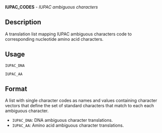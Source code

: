 **IUPAC_CODES** - *IUPAC ambiguous characters*

Description
--------------------

A translation list mapping IUPAC ambiguous characters code to corresponding nucleotide
amino acid characters.


Usage
--------------------
```
IUPAC_DNA
```
```
IUPAC_AA
```



Format
-------------------
A list with single character codes as names and values containing character 
vectors that define the set of standard characters that match to each each 
ambiguous character.

+ `IUPAC_DNA`:  DNA ambiguous character translations.
+ `IUPAC_AA`:   Amino acid ambiguous character translations.





